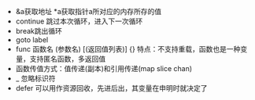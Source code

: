 * &a获取地址 *a获取指针a所对应的内存所存的值<!-- slide -->
* continue 跳过本次循环，进入下一次循环
* break跳出循环
* goto label
* func 函数名 (参数名) [(返回值列表)] {} 特点：不支持重载，函数也是一种变量，支持匿名函数，多返回值
* 函数传值方式：值传递(副本)和引用传递(map slice chan)
* _ 忽略标识符
* defer 可以用作资源回收，先进后出，其变量在申明时就决定了
